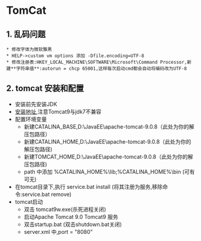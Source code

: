 # TomCat

## 1. 乱码问题

	* 修改字体为微软雅黑
	* HELP->custom vm options 添加 -Dfile.encoding=UTF-8
	* 修改注册表:HKEY_LOCAL_MACHINE\SOFTWARE\Microsoft\Command Processor,新建**字符串值**:autorun = chcp 65001,这样每次启动cmd都会自动将编码改为UTF-8

## 2. tomcat 安装和配置

- 安装前先安装JDK
- [安装地址](<https://tomcat.apache.org/>),注意Tomcat9与jdk7不兼容
- 配置环境变量
  - 新建CATALINA_BASE,D:\JavaEE\apache-tomcat-9.0.8（此处为你的解压包路径）
  - 新建CATALINA_HOME,D:\JavaEE\apache-tomcat-9.0.8（此处为你的解压包路径)
  - 新建TOMCAT_HOME,D:\JavaEE\apache-tomcat-9.0.8（此处为你的解压包路径)
  - path 中添加 %CATALINA_HOME%\lib;%CATALINA_HOME%\bin (可有可无)
- 在tomcat目录下,执行 service.bat install (将其注册为服务,移除命令:service.bat remove)
- tomcat启动
  - 双击 tomcat9w.exe(杀死进程关闭)
  - 启动Apache Tomcat 9.0 Tomcat9 服务
  - 双击startup.bat (双击shutdown.bat关闭)
  - server.xml 中,port = "8080"

